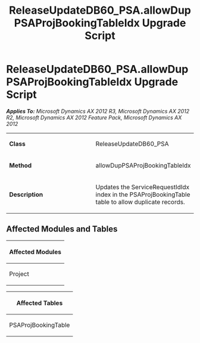 ﻿---
title: ReleaseUpdateDB60_PSA.allowDupPSAProjBookingTableIdx Upgrade Script
TOCTitle: ReleaseUpdateDB60_PSA.allowDupPSAProjBookingTableIdx Upgrade Script
ms:assetid: c5881e78-0cbd-7519-341c-5f514d47d107
ms:mtpsurl: https://msdn.microsoft.com/en-us/library/JJ719521(v=AX.60)
ms:contentKeyID: 49711089
ms.date: 05/18/2015
mtps_version: v=AX.60
---

# ReleaseUpdateDB60\_PSA.allowDupPSAProjBookingTableIdx Upgrade Script 


_**Applies To:** Microsoft Dynamics AX 2012 R3, Microsoft Dynamics AX 2012 R2, Microsoft Dynamics AX 2012 Feature Pack, Microsoft Dynamics AX 2012_

<table>
<colgroup>
<col style="width: 50%" />
<col style="width: 50%" />
</colgroup>
<tbody>
<tr class="odd">
<td><p><strong>Class</strong></p></td>
<td><p>ReleaseUpdateDB60_PSA</p></td>
</tr>
<tr class="even">
<td><p><strong>Method</strong></p></td>
<td><p>allowDupPSAProjBookingTableIdx</p></td>
</tr>
<tr class="odd">
<td><p><strong>Description</strong></p></td>
<td><p>Updates the ServiceRequestIdIdx index in the PSAProjBookingTable table to allow duplicate records.</p></td>
</tr>
</tbody>
</table>


## Affected Modules and Tables

<table>
<colgroup>
<col style="width: 100%" />
</colgroup>
<thead>
<tr class="header">
<th><p>Affected Modules</p></th>
</tr>
</thead>
<tbody>
<tr class="odd">
<td><p>Project</p></td>
</tr>
</tbody>
</table>


<table>
<colgroup>
<col style="width: 100%" />
</colgroup>
<thead>
<tr class="header">
<th><p>Affected Tables</p></th>
</tr>
</thead>
<tbody>
<tr class="odd">
<td><p>PSAProjBookingTable</p></td>
</tr>
</tbody>
</table>

  


